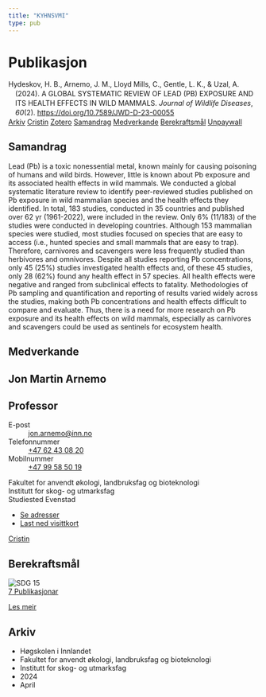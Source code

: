 ```yaml
---
title: "KYHNSVMI"
type: pub
---
```

<h1>Publikasjon</h1>
<article id="csl-bib-container-KYHNSVMI" class="csl-bib-container">
  <div class="csl-bib-body" style="line-height: 1.35; padding-left: 1em; text-indent:-1em;">
  <div class="csl-entry">Hydeskov, H. B., Arnemo, J. M., Lloyd Mills, C., Gentle, L. K., &amp; Uzal, A. (2024). A GLOBAL SYSTEMATIC REVIEW OF LEAD (PB) EXPOSURE AND ITS HEALTH EFFECTS IN WILD MAMMALS. <i>Journal of Wildlife Diseases</i>, <i>60</i>(2). <a href="https://doi.org/10.7589/JWD-D-23-00055">https://doi.org/10.7589/JWD-D-23-00055</a></div>
</div>
  <div class="csl-bib-buttons">
    <a href="#taxonomy-article-KYHNSVMI" class="csl-bib-button">Arkiv</a>
    <a href="https://app.cristin.no/results/show.jsf?id=2262725" alt="Cristin URL" class="csl-bib-button">Cristin</a>
    <a href="http://zotero.org/groups/5402882/items/KYHNSVMI" alt="Zotero URL" class="csl-bib-button">Zotero</a>
    <a href="#abstract-article-KYHNSVMI" class="csl-bib-button">Samandrag</a>
    <a href="#contributors-article-KYHNSVMI" class="csl-bib-button">Medverkande</a>
    <a href="#sdg-article-KYHNSVMI" class="csl-bib-button">Berekraftsmål</a>
    <a href="https://doi.org/10.7589/jwd-d-23-00055" class="csl-bib-button">Unpaywall</a>
  </div>
  <div id="csl-bib-meta-container-KYHNSVMI"></div>
</article>
<div id="csl-bib-meta-KYHNSVMI" class="csl-bib-meta">
  <article id="abstract-article-KYHNSVMI" class="abstract-article">
    <h1>Samandrag</h1>
    Lead (Pb) is a toxic nonessential metal, known mainly for causing poisoning of humans and wild birds. However, little is known about Pb exposure and its associated health effects in wild mammals. We conducted a global systematic literature review to identify peer-reviewed studies published on Pb exposure in wild mammalian species and the health effects they identified. In total, 183 studies, conducted in 35 countries and published over 62 yr (1961-2022), were included in the review. Only 6% (11/183) of the studies were conducted in developing countries. Although 153 mammalian species were studied, most studies focused on species that are easy to access (i.e., hunted species and small mammals that are easy to trap). Therefore, carnivores and scavengers were less frequently studied than herbivores and omnivores. Despite all studies reporting Pb concentrations, only 45 (25%) studies investigated health effects and, of these 45 studies, only 28 (62%) found any health effect in 57 species. All health effects were negative and ranged from subclinical effects to fatality. Methodologies of Pb sampling and quantification and reporting of results varied widely across the studies, making both Pb concentrations and health effects difficult to compare and evaluate. Thus, there is a need for more research on Pb exposure and its health effects on wild mammals, especially as carnivores and scavengers could be used as sentinels for ecosystem health.
  </article>
  <article id="contributors-article-KYHNSVMI" class="contributors-article">
    <h1>Medverkande</h1>
    <div class="personas"> <div class="vrtx-hinn-person-card"> <div class="photo"> <i class="lar la-user-circle missing-person"></i> </div> <div class="info"> <hgroup><h1>Jon Martin Arnemo</h1> <h2>Professor</h2> </hgroup><dl> <dt>E-post</dt> <dd> <a href="mailto:jon.arnemo@inn.no">jon.arnemo@inn.no</a> </dd> <dt>Telefonnummer</dt> <dd><a href="tel:+4762430820"> +47 62 43 08 20 </a></dd> <dt>Mobilnummer</dt> <dd><a href="tel:+4799585019"> +47 99 58 50 19 </a></dd> </dl> <p> Fakultet for anvendt økologi, landbruksfag og bioteknologi<br> Institutt for skog- og utmarksfag<br> Studiested Evenstad </p> <ul class="vrtx-hinn-links"> <li><a href="https://www.inn.no/finn-en-ansatt/jon-arnemo.html#vrtx-hinn-addresses">Se adresser</a></li> <li><a href="https://www.inn.no/finn-en-ansatt/jon-arnemo.html?vrtx=vcf">Last ned visittkort</a></li> </ul> </div> </div> <a href="https://app.cristin.no/persons/show.jsf?id=328246" alt="Cristin URL" class="personas-cristin">Cristin</a> </div>
  </article>
  <article id="sdg-article-KYHNSVMI" class="sdg-article">
    <h1>Berekraftsmål</h1>
    <div class="sdg-container"><div id="sdg15" class="sdg"> <img src="{{< params subfolder >}}images/sdg/sdg15_no.png" class="image" alt="SDG 15"> <div class="sdg-overlay"> <a href="{{< params subfolder >}}no/archive/?sdg=15#archive" class="sdg-publication-count"><span>7</span> Publikasjonar</a> <p><a href="NA" class="sdg-read-more">Les meir</a></p> </div> </div></div>
  </article>
  <article id="taxonomy-article-KYHNSVMI" class="taxonomy-article">
    <h1>Arkiv</h1>
    <ul>
      <li>Høgskolen i Innlandet</li>
      <li>Fakultet for anvendt økologi, landbruksfag og bioteknologi</li>
      <li>Institutt for skog- og utmarksfag</li>
      <li>2024</li>
      <li>April</li>
    </ul>
  </article>
</div>
